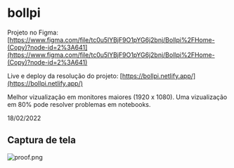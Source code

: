 # bollpi

Projeto no Figma: [https://www.figma.com/file/tc0u5lYBjF9O1pYG6j2bnj/Bollpi%2FHome-(Copy)?node-id=2%3A641](https://www.figma.com/file/tc0u5lYBjF9O1pYG6j2bnj/Bollpi%2FHome-(Copy)?node-id=2%3A641)

Live e deploy da resolução do projeto: [https://bollpi.netlify.app/](https://bollpi.netlify.app/)

Melhor vizualização em monitores maiores (1920 x 1080). Uma vizualização em 80% pode resolver problemas em notebooks.

18/02/2022

## Captura de tela

![proof.png](/proof.png)
